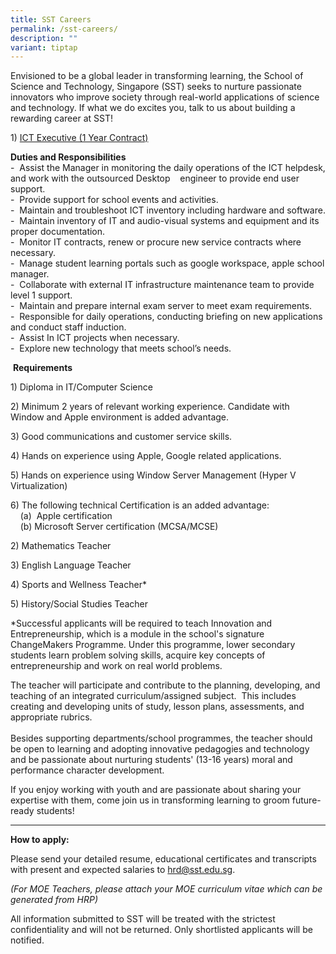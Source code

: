 ```yaml
---
title: SST Careers
permalink: /sst-careers/
description: ""
variant: tiptap
---
```

<p>Envisioned to be a global leader in transforming learning, the School
of Science and Technology, Singapore (SST) seeks to nurture passionate
innovators who improve society through real-world applications of science
and technology. If what we do excites you, talk to us about building a
rewarding career at SST!</p>
<p></p>
<p>1) <u>ICT Executive (1 Year Contract)</u>
</p>
<p><strong>Duties and Responsibilities</strong>
<br>- &nbsp;Assist the Manager in monitoring the daily operations of the ICT
helpdesk, and work with the outsourced Desktop &nbsp; &nbsp;engineer to
provide end user support.
<br>- &nbsp;Provide support for school events and activities.
<br>- &nbsp;Maintain and troubleshoot ICT inventory including hardware and
software.
<br>- &nbsp;Maintain inventory of IT and audio-visual systems and equipment
and its proper documentation.
<br>- &nbsp;Monitor IT contracts, renew or procure new service contracts where
necessary.
<br>- &nbsp;Manage student learning portals such as google workspace, apple
school manager.
<br>- &nbsp;Collaborate with external IT infrastructure maintenance team to
provide level 1 support.
<br>- &nbsp;Maintain and prepare internal exam server to meet exam requirements.
<br>- &nbsp;Responsible for daily operations, conducting briefing on new applications
and conduct staff induction.
<br>- &nbsp;Assist In ICT projects when necessary.
<br>- &nbsp;Explore new technology that meets school’s needs.</p>
<p>&nbsp;<strong>Requirements</strong>
</p>
<p>1) Diploma in IT/Computer Science</p>
<p>2) Minimum 2 years of relevant working experience. Candidate with Window
and Apple environment is added advantage.</p>
<p>3) Good communications and customer service skills.</p>
<p>4) Hands on experience using Apple, Google related applications.</p>
<p>5) Hands on experience using Window Server Management (Hyper V Virtualization)</p>
<p>6) The following technical Certification is an added advantage:
<br>&nbsp; &nbsp; (a) &nbsp;Apple certification
<br>&nbsp; &nbsp; (b) Microsoft Server certification (MCSA/MCSE)</p>
<p>2) Mathematics Teacher</p>
<p>3) English Language Teacher</p>
<p>4) Sports and Wellness Teacher*</p>
<p>5) History/Social Studies Teacher</p>
<p></p>
<p>*Successful applicants will be required to teach Innovation and Entrepreneurship,
which is a module in the school's signature ChangeMakers Programme. Under
this programme, lower secondary students learn problem solving skills,
acquire key concepts of entrepreneurship and work on real world problems.</p>
<p>The teacher will participate and contribute to the planning, developing,
and teaching of an integrated curriculum/assigned subject.&nbsp; This includes
creating and developing units of study, lesson plans, assessments, and
appropriate rubrics.
<br>
<br>Besides supporting departments/school programmes, the teacher should be&nbsp;open
to learning and adopting innovative pedagogies and technology and be passionate
about nurturing students' (13-16 years)&nbsp;moral and performance character
development.
<br>
</p>
<p>If you enjoy working with youth and are passionate about sharing your
expertise with them, come join us in transforming learning to groom future-ready
students!</p>
<hr>
<p><strong>How to apply:</strong>
</p>
<p>Please send your detailed resume, educational certificates and transcripts
with present and expected salaries to&nbsp;<a href="mailto:hrd@sst.edu.sg" rel="noopener noreferrer nofollow" target="_blank">hrd@sst.edu.sg</a>.</p>
<p><em>(For MOE Teachers, please attach your MOE curriculum vitae which can be generated from HRP)</em>
</p>
<p>All information submitted to SST will be treated with the strictest confidentiality
and will not be returned. Only shortlisted applicants will be notified.</p>